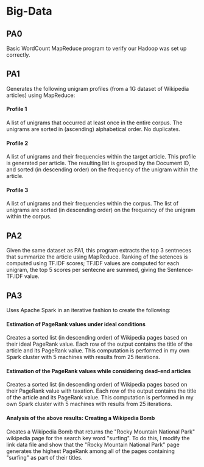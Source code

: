 # Big-Data

## PA0
Basic WordCount MapReduce program to verify our Hadoop was set up correctly. 

## PA1
Generates the following unigram profiles (from a 1G dataset of Wikipedia articles) using MapReduce:
#### Profile 1
A list of unigrams that occurred at least once in the entire corpus. The unigrams are sorted in (ascending) alphabetical order. No duplicates.
#### Profile 2
A list of unigrams and their frequencies within the target article. This profile is generated per article. The resulting list is grouped by the Document ID, and sorted (in descending order) on the frequency of the unigram within the article.
#### Profile 3
A list of unigrams and their frequencies within the corpus. The list of unigrams are sorted (in descending order) on the frequency of the unigram within the corpus.

## PA2
Given the same dataset as PA1, this program extracts the top 3 sentneces that summarize the article using MapReduce. Ranking of the setences is computed using TF.IDF scores; TF.IDF values are computed for each unigram, the top 5 scores per sentecne are summed, giving the Sentence-TF.IDF value.

## PA3
Uses Apache Spark in an iterative fashion to create the following:
#### Estimation of PageRank values under ideal conditions
Creates a sorted list (in descending order) of Wikipedia pages based on their ideal PageRank value. Each row of the output contains the title of the article and its PageRank value. This computation is performed in my own Spark cluster with 5 machines with results from 25 iterations.
#### Estimation of the PageRank values while considering dead-end articles
Creates a sorted list (in descending order) of Wikipedia pages based on their PageRank value with taxation. Each row of the output contains the title of the article and its PageRank value. This computation is performed in my own Spark cluster with 5 machines with results from 25 iterations.
#### Analysis of the above results: Creating a Wikipedia Bomb
Creates a Wikipedia Bomb that returns the "Rocky Mountain National Park" wikipedia page for the search key word "surfing". To do this, I modify the link data file and show that the "Rocky Mountain National Park" page generates the highest PageRank among all of the pages containing "surfing" as part of their titles. 
